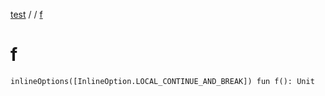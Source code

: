 [test](out.md) / [](out.md) / [f](out.md)


# f

`inlineOptions([InlineOption.LOCAL_CONTINUE_AND_BREAK]) fun f(): Unit`



